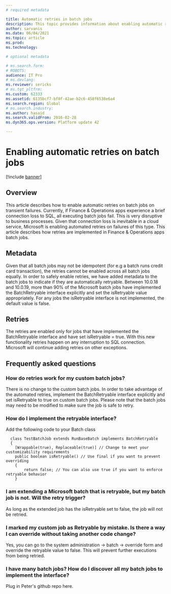 ```yaml
---
# required metadata

title: Automatic retries in batch jobs
description: This topic provides information about enabling automatic retries on batch jobs
author: sarvanis
ms.date: 06/04/2021
ms.topic: article
ms.prod: 
ms.technology: 

# optional metadata

# ms.search.form: 
# ROBOTS: 
audience: IT Pro
# ms.devlang: 
ms.reviewer: sericks
# ms.tgt_pltfrm: 
ms.custom: 62333
ms.assetid: 6135bcf7-bf8f-42ae-b2c6-458f6538e6a4
ms.search.region: Global
# ms.search.industry: 
ms.author: hasaid
ms.search.validFrom: 2016-02-28
ms.dyn365.ops.version: Platform update 42

---
```


# Enabling automatic retries on batch jobs

[!include [banner](../includes/banner.md)]

## Overview
This article describes how to enable automatic retries on batch jobs on transient failures. Currently, if Finance & Operations apps experience a brief connection loss to SQL, all executing batch jobs fail. This is very disruptive to business processes. Given that connection loss is inevitable in a cloud service, Microsoft is enabling automated retries on failures of this type. This article describes how retries are implemented in Finance & Operations apps batch jobs.

## Metadata
Given that all batch jobs may not be idempotent (for e.g a batch runs credit card transaction), the retries cannot be enabled across all batch jobs equally. In order to safely enable retries, we have added metadata to the batch jobs to indicate if they are automatically retryable. Between 10.0.18 and 10.0.19, more than 90% of the Microsoft batch jobs have implemented the BatchRetryable interface explicitly and set the isRetryable value appropriately. For any jobs the isRetryable interface is not implemented, the default value is false.

## Retries
The retries are enabled only for jobs that have implemented the BatchRetryable interface and have set isRetryable = true. With this new functionality retries happen on any interruption to SQL connection. Microsoft will continue adding retries on other exceptions.

## Frequently asked questions

### How do retries work for my custom batch jobs?
There is no change to the custom batch jobs. In order to take advantage of the automated retries, implement the BatchRetryable interface explicitly and set isRetryable to true on custom batch jobs. Please note that the batch jobs may need to be modified to make sure the job is safe to retry.

### How do I implement the retryable interface?
Add the following code to your Batch class
```
  class TestBatchJob extends RunBaseBatch implements BatchRetryable
  {
    [Wrappable(true), Replaceable(true)] // Change to meet your customizability requirements
    public boolean isRetryable() // Use final if you want to prevent overriding
    {
        return false; // You can also use true if you want to enforce retryable behavior
    }
 ```
 
 ### I am extending a Microsoft batch that is retryable, but my batch job is not. Will the retry trigger?
 As long as the extended job has the isRetryable set to false, the job will not be retried.
 
 ### I marked my custom job as Retryable by mistake. Is there a way I can override without taking another code change?
 Yes, you can go to the system administration -> batch -> override form and override the retryable value to false. This will prevent further executions from being retried.
 
 ### I have many batch jobs? How do I discover all my batch jobs to implement the interface?
 Plug in Peter's github repo here.
